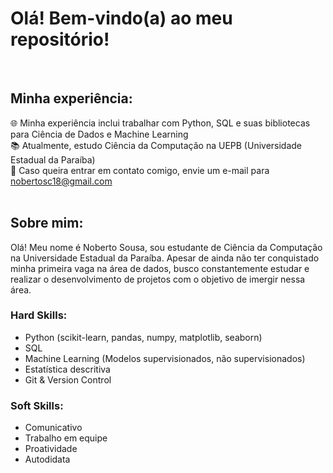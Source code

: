 # Olá! Bem-vindo(a) ao meu repositório!

<br>

## Minha experiência:

🌐 Minha experiência inclui trabalhar com Python, SQL e suas bibliotecas para Ciência de Dados e Machine Learning<br>
📚 Atualmente, estudo Ciência da Computação na UEPB (Universidade Estadual da Paraíba) <br>
📧 Caso queira entrar em contato comigo, envie um e-mail para nobertosc18@gmail.com <br>
<br>


## Sobre mim:

Olá! Meu nome é Noberto Sousa, sou estudante de Ciência da Computação na Universidade Estadual da Paraíba. Apesar de ainda não ter conquistado minha primeira vaga na área de dados, busco constantemente estudar e realizar o desenvolvimento de projetos com o objetivo de imergir nessa área.<br>

### Hard Skills:

- Python (scikit-learn, pandas, numpy, matplotlib, seaborn)
- SQL
- Machine Learning (Modelos supervisionados, não supervisionados)
- Estatística descritiva
- Git & Version Control

### Soft Skills:

- Comunicativo
- Trabalho em equipe
- Proatividade
- Autodidata
<br>
